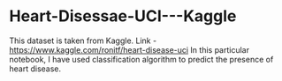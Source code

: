# Heart-Disessae-UCI---Kaggle

This dataset is taken from Kaggle. Link - https://www.kaggle.com/ronitf/heart-disease-uci
In this particular notebook, I have used classification algorithm to predict the presence of heart disease.
